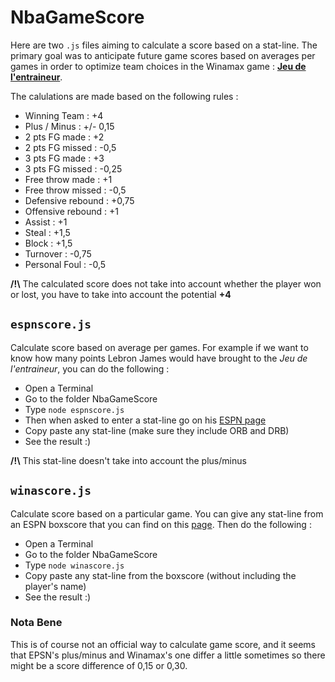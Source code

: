 # NbaGameScore

Here are two `.js` files aiming to calculate a score based on a stat-line. The primary goal was to anticipate future game scores based on averages per games in order to optimize team choices in the Winamax game : [**Jeu de l'entraineur**](https://www.winamax.fr/jde).

The calulations are made based on the following rules : 
* Winning Team : +4
* Plus / Minus : +/- 0,15
* 2 pts FG made : +2
* 2 pts FG missed :	-0,5
* 3 pts FG made : +3
* 3 pts FG missed : -0,25
* Free throw made : +1
* Free throw missed : -0,5
* Defensive rebound : +0,75
* Offensive rebound : +1
* Assist : +1
* Steal : +1,5
* Block : +1,5
* Turnover : -0,75
* Personal Foul : -0,5

**/!\\** The calculated score does not take into account whether the player won or lost, you have to take into account the potential **+4**

## `espnscore.js`

Calculate score based on average per games. For example if we want to know how many points Lebron James would have brought to the *Jeu de l'entraineur*, you can do the following : 
* Open a Terminal
* Go to the folder NbaGameScore
* Type `node espnscore.js`
* Then when asked to enter a stat-line go on his [ESPN page](http://www.espn.com/nba/player/splits/_/id/1966/lebron-james)
* Copy paste any stat-line (make sure they include ORB and DRB)
* See the result :)

**/!\\** This stat-line doesn't take into account the plus/minus

## `winascore.js`

Calculate score based on a particular game. You can give any stat-line from an ESPN boxscore that you can find on this [page](http://www.espn.com/nba). Then do the following : 
* Open a Terminal
* Go to the folder NbaGameScore
* Type `node winascore.js`
* Copy paste any stat-line from the boxscore (without including the player's name)
* See the result :)

### Nota Bene

This is of course not an official way to calculate game score, and it seems that EPSN's plus/minus and Winamax's one differ a little sometimes so there might be a score difference of 0,15 or 0,30.



